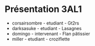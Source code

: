 # Présentation 3AL1

- corsairsombre - etudiant - Gt2rs
- darksasuke - etudiant - Lasagnes
- domingo - intervenant - Flan pâtissier
- miller - etudiant - croziflette
